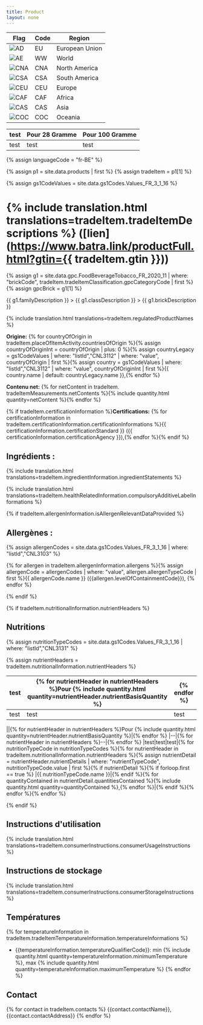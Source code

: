 ```yaml
---
title: Product
layout: none
---
```


| Flag                | Code | Region         |
|--|--|--|
| ![AD](png/EU.png)   | EU   | European Union |
| ![AE](png/WW.png)   | WW   | World          |
| ![CNA](png/CNA.png) | CNA  | North America  |
| ![CSA](png/CSA.png) | CSA  | South America  |
| ![CEU](png/CEU.png) | CEU  | Europe         |
| ![CAF](png/CAF.png) | CAF  | Africa         |
| ![CAS](png/CAS.png) | CAS  | Asia           |
| ![COC](png/COC.png) | COC  | Oceania        |

|test|Pour 28 Gramme |Pour 100 Gramme |
|--------|-------|-------|
|test|test|test|

{% assign languageCode = "fr-BE" %}

{% assign p1 = site.data.products | first %}
{% assign tradeItem =  p1[1] %}

{% assign gs1CodeValues = site.data.gs1Codes.Values_FR_3_1_16 %}

# {% include translation.html translations=tradeItem.tradeItemDescriptions %} ([lien](https://www.batra.link/productFull.html?gtin={{ tradeItem.gtin }}))

{% assign g1 = site.data.gpc.FoodBeverageTobacco_FR_2020_11 | where: "brickCode", tradeItem.tradeItemClassification.gpcCategoryCode | first %}
{% assign gpcBrick =  g1[1] %}

{{ g1.familyDescription }} > {{ g1.classDescription }} > {{ g1.brickDescription }}

<!-- TODO maybe don't show if same as tradeItemDescriptions -->
{% include translation.html translations=tradeItem.regulatedProductNames %}

<!-- ISSUE jekyll latest and on github pages to interpret csv string int the same way -->

**Origine:** {% for countryOfOrigin in tradeItem.placeOfItemActivity.countriesOfOrigin %}{% assign countryOfOriginInt = countryOfOrigin | plus: 0 %}{% assign countryLegacy = gs1CodeValues | where: "listId","CNL3112" | where: "value", countryOfOrigin | first %}{% assign country = gs1CodeValues | where: "listId","CNL3112" | where: "value", countryOfOriginInt | first %}{{ country.name | default: countryLegacy.name }},{% endfor %}

**Contenu net:** {% for netContent in tradeItem. tradeItemMeasurements.netContents %}{% include quantity.html quantity=netContent %}{% endfor %}

{% if tradeItem.certificationInformation %}**Certifications:** {% for certificationInformation in tradeItem.certificationInformation.certificationInformations %}{{ certificationInformation.certificationStandard }} ({{ certificationInformation.certificationAgency }}),{% endfor %}{% endif %}

## Ingrédients : 

<!-- TODO remove "Ingredients:" at the beginning-->
{% include translation.html translations=tradeItem.ingredientInformation.ingredientStatements %}

{% include translation.html translations=tradeItem.healthRelatedInformation.compulsoryAdditiveLabelInformations %}

{% if tradeItem.allergenInformation.isAllergenRelevantDataProvided %}

## Allergènes : 

{% assign allergenCodes = site.data.gs1Codes.Values_FR_3_1_16 | where: "listId","CNL3103" %}


{% for allergen in tradeItem.allergenInformation.allergens %}{% assign allergenCode = allergenCodes | where: "value", allergen.allergenTypeCode | first %}{{ allergenCode.name }} ({{allergen.levelOfContainmentCode}}), {% endfor %}

{% endif %}


{% if tradeItem.nutritionalInformation.nutrientHeaders %}

## Nutritions

{% assign nutritionTypeCodes = site.data.gs1Codes.Values_FR_3_1_16 | where: "listId","CNL3131" %}

{% assign nutrientHeaders = tradeItem.nutritionalInformation.nutrientHeaders %}

|test|{% for nutrientHeader in nutrientHeaders %}Pour {% include quantity.html quantity=nutrientHeader.nutrientBasisQuantity %}|{% endfor %}
|--------|-----|-------|
|test|test|test|

||{% for nutrientHeader in nutrientHeaders %}Pour {% include quantity.html quantity=nutrientHeader.nutrientBasisQuantity %}|{% endfor %}
|--|{% for nutrientHeader in nutrientHeaders %}--|{% endfor %}
|test|test|test|{% for nutritionTypeCode in nutritionTypeCodes %}{% for nutrientHeader in tradeItem.nutritionalInformation.nutrientHeaders %}{% assign nutrientDetail = nutrientHeader.nutrientDetails | where: "nutrientTypeCode", nutritionTypeCode.value | first %}{% if nutrientDetail %}{% if forloop.first == true %}
|{{ nutritionTypeCode.name }}|{% endif %}{% for quantityContained in nutrientDetail.quantitiesContained %}{% include quantity.html quantity=quantityContained %},{% endfor %}|{% endif %}{% endfor %}{% endfor %}

{% endif %}

<!--- drainedWeight -->
<!--- tradeItemSize.descriptiveSizes -->

## Instructions d'utilisation

{% include translation.html translations=tradeItem.consumerInstructions.consumerUsageInstructions %}

## Instructions de stockage

{% include translation.html translations=tradeItem.consumerInstructions.consumerStorageInstructions %}

## Températures

{% for temperatureInformation in tradeItem.tradeItemTemperatureInformation.temperatureInformations %}
* {{temperatureInformation.temperatureQualifierCode}}: min {% include quantity.html quantity=temperatureInformation.minimumTemperature %}, max {% include quantity.html quantity=temperatureInformation.maximumTemperature %}
{% endfor %}

## Contact

{% for contact in tradeItem.contacts %}
{{contact.contactName}}, {{contact.contactAddress}}
{% endfor %}

<!--- preparationServings.preparationInstructions -->
<!--- alcoholInformation.percentageOfAlcoholByVolume -->
<!--- servingQuantityInformation.numberOfServingsPerPackage -->
<!--- nutriscores -->
<!--- isPackagingMarkedReturnable -->

<!--
Durée de vie :

Durée de conservation sortie d'usine :
150 jour(s)
Durée minimum de conservation à l'arrivée :
100 jour(s)
Durée de conservation après ouverture :
5 jour(s)
-->
